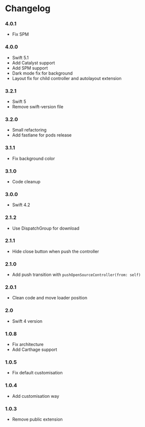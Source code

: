 Changelog
==========

### 4.0.1

- Fix SPM 

### 4.0.0

- Swift 5.1
- Add Catalyst support 
- Add SPM support 
- Dark mode fix for background 
- Layout fix for child controller and autolayout extension 

### 3.2.1

- Swift 5 
- Remove swift-version file

### 3.2.0

- Small refactoring 
- Add fastlane for pods release 

### 3.1.1

- Fix background color  

### 3.1.0

- Code cleanup 

### 3.0.0

- Swift 4.2

### 2.1.2

- Use DispatchGroup for download

### 2.1.1

- Hide close button when push the controller

### 2.1.0

- Add push transition with `pushOpenSourceController(from: self)`

### 2.0.1

- Clean code and move loader position 

### 2.0

- Swift 4 version 

### 1.0.8

- Fix architecture
- Add Carthage support 

### 1.0.5

- Fix default customisation

### 1.0.4

- Add customisation way 

### 1.0.3

- Remove public extension 
